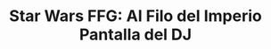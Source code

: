 ---
collection: rolLudoteca
title: 'Star Wars FFG: Al Filo del Imperio Pantalla del DJ'
image: edgswe03.png
editorial: 'Fantasy Flight Games'
editorial_ref: 'EDGSWE03'
isbn: '9788415889076'
type: 'Herramienta'
web: http://www.fantasyflightgames.es/juegos/articulo/star_wars_al_filo_del_imperio/pantalla_del_dj
format: 'Pantalla de Máster'
system: 'Genesys'
created_at: '2022-04-11T11:59:55+00:00'
---